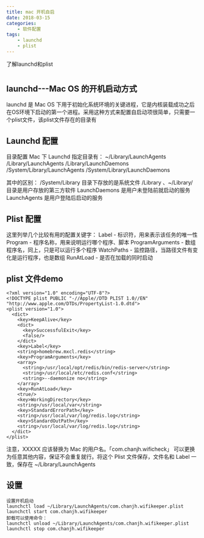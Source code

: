 ```yaml
---
title: mac 开机自启
date: 2018-03-15
categories:
    - 软件配置
tags: 
    - launchd
    - plist
---
```



了解launchd和plist

<!--more-->
# 

## launchd---Mac OS 的开机启动方式
launchd 是 Mac OS 下用于初始化系统环境的关键进程，它是内核装载成功之后在OS环境下启动的第一个进程。采用这种方式来配置自启动项很简单，只需要一个plist文件，该plist文件存在的目录有

## Launchd 配置
目录配置
Mac 下 Launchd 指定目录有：
~/Library/LaunchAgents
/Library/LaunchAgents
/Library/LaunchDaemons
/System/Library/LaunchAgents
/System/Library/LaunchDaemons

其中的区别：
/System/Library 目录下存放的是系统文件
/Library 、~/Library/ 目录是用户存放的第三方软件
LaunchDaemons 是用户未登陆前就启动的服务
LaunchAgents 是用户登陆后启动的服务


## Plist 配置
这里列举几个比较有用的配置关键字：
Label - 标识符，用来表示该任务的唯一性
Program - 程序名称，用来说明运行哪个程序、脚本
ProgramArguments - 数组程序名，同上，只是可以运行多个程序
WatchPaths - 监控路径，当路径文件有变化是运行程序，也是数组
RunAtLoad - 是否在加载的同时启动

## plist 文件demo
```
<?xml version="1.0" encoding="UTF-8"?>
<!DOCTYPE plist PUBLIC "-//Apple//DTD PLIST 1.0//EN" "http://www.apple.com/DTDs/PropertyList-1.0.dtd">
<plist version="1.0">
  <dict>
    <key>KeepAlive</key>
    <dict>
      <key>SuccessfulExit</key>
      <false/>
    </dict>
    <key>Label</key>
    <string>homebrew.mxcl.redis</string>
    <key>ProgramArguments</key>
    <array>
      <string>/usr/local/opt/redis/bin/redis-server</string>
      <string>/usr/local/etc/redis.conf</string>
      <string>--daemonize no</string>
    </array>
    <key>RunAtLoad</key>
    <true/>
    <key>WorkingDirectory</key>
    <string>/usr/local/var</string>
    <key>StandardErrorPath</key>
    <string>/usr/local/var/log/redis.log</string>
    <key>StandardOutPath</key>
    <string>/usr/local/var/log/redis.log</string>
  </dict>
</plist>
```
注意，XXXXX 应该替换为 Mac 的用户名。「com.chanjh.wificheck」 可以更换为任意其他内容，保证不会重复就行。将这个 Plist 文件保存，文件名和 Label 一致，保存在 ~/Library/LaunchAgents

## 设置
```
设置开机启动
launchctl load ~/Library/LaunchAgents/com.chanjh.wifikeeper.plist
launchctl start com.chanjh.wifikeeper
卸载可以使用命令：
launchctl unload ~/Library/LaunchAgents/com.chanjh.wifikeeper.plist
launchctl stop com.chanjh.wifikeeper
```


